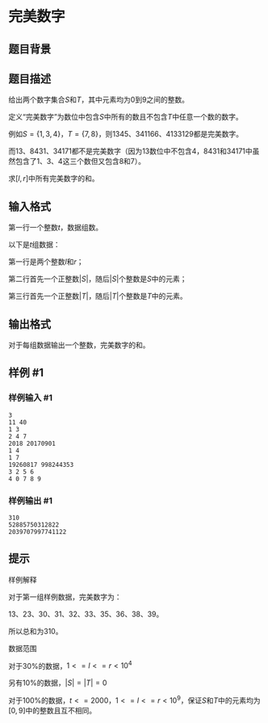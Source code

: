 # 完美数字

## 题目背景



## 题目描述

给出两个数字集合$S$和$T$，其中元素均为$0$到$9$之间的整数。

定义“完美数字”为数位中包含$S$中所有的数且不包含$T$中任意一个数的数字。

例如$S=\{1,3,4\}$，$T=\{7,8\}$，则$1345$、$341166$、$4133129$都是完美数字。

而$13$、$8431$、$34171$都不是完美数字（因为$13$数位中不包含$4$，$8431$和$34171$中虽然包含了$1$、$3$、$4$这三个数但又包含$8$和$7$）。

求$[l,r]$中所有完美数字的和。

## 输入格式

第一行一个整数$t$，数据组数。

以下是$t$组数据：

第一行是两个整数$l$和$r$；

第二行首先一个正整数$|S|$，随后$|S|$个整数是$S$中的元素；

第三行首先一个正整数$|T|$，随后$|T|$个整数是$T$中的元素。


## 输出格式

对于每组数据输出一个整数，完美数字的和。

## 样例 #1

### 样例输入 #1
```
3
11 40
1 3
2 4 7
2018 20170901
1 4
1 7
19260817 998244353
3 2 5 6
4 0 7 8 9
```

### 样例输出 #1

```
310
52885750312822
2039707997741122
```

## 提示

样例解释

对于第一组样例数据，完美数字为：

$13$、$23$、$30$、$31$、$32$、$33$、$35$、$36$、$38$、$39$。

所以总和为$310$。

数据范围

对于$30\%$的数据，$1<=l<=r<10^4$

另有$10\%$的数据，$|S|=|T|=0$

对于$100\%$的数据，$t<=2000$，$1<=l<=r<10^9$，保证$S$和$T$中的元素均为$[0,9]$中的整数且互不相同。
